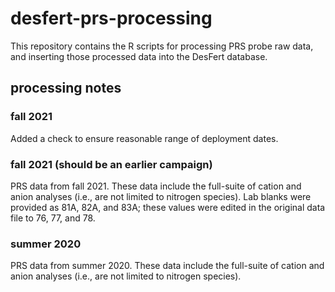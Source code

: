 # desfert-prs-processing

This repository contains the R scripts for processing PRS probe raw data, and inserting those processed data into the DesFert database.

## processing notes

### fall 2021

Added a check to ensure reasonable range of deployment dates.

### fall 2021 (should be an earlier campaign)

PRS data from fall 2021. These data include the full-suite of cation and anion analyses (i.e., are not limited to nitrogen species). Lab blanks were provided as 81A, 82A, and 83A; these values were edited in the original data file to 76, 77, and 78.

### summer 2020

PRS data from summer 2020. These data include the full-suite of cation and anion analyses (i.e., are not limited to nitrogen species).

